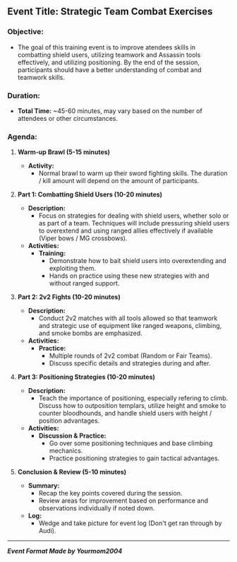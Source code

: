 ## **Event Title: Strategic Team Combat Exercises**

### **Objective:**
- The goal of this training event is to improve atendees skills in combatting shield users, utilizing teamwork and Assassin tools effectively, and utilizing positioning. By the end of the session, participants should have a better understanding of combat  and teamwork skills.

### **Duration:** 
- **Total Time:** ~45-60 minutes, may vary based on the number of attendees or other circumstances.

### **Agenda:**

1. **Warm-up Brawl (5-15 minutes)**
   - **Activity:**
     - Normal brawl to warm up their sword fighting skills. The duration / kill amount will depend on the amount of participants.

2. **Part 1: Combatting Shield Users (10-20 minutes)**
   - **Description:**
     - Focus on strategies for dealing with shield users, whether solo or as part of a team. Techniques will include pressuring shield users to overextend and using ranged allies effectively if available (Viper bows / MG crossbows).
   - **Activities:**
     - **Training:**
       - Demonstrate how to bait shield users into overextending and exploiting them.
       - Hands on practice using these new strategies with and without ranged support.

3. **Part 2: 2v2 Fights (10-20 minutes)**
   - **Description:**
     - Conduct 2v2 matches with all tools allowed so that teamwork and strategic use of equipment like ranged weapons, climbing, and smoke bombs are emphasized.
   - **Activities:**
     - **Practice:**
       - Multiple rounds of 2v2 combat (Random or Fair Teams).
       - Discuss specific details and strategies during and after.

4. **Part 3: Positioning Strategies (10-20 minutes)**
   - **Description:**
     - Teach the importance of positioning, especially refering to climb. Discuss how to outposition templars, utilize height and smoke to counter bloodhounds, and handle shield users with height / position advantages.
   - **Activities:**
     - **Discussion & Practice:**
       - Go over some positioning techniques and base climbing mechanics.
       - Practice positioning strategies to gain tactical advantages.

5. **Conclusion & Review (5-10 minutes)**
   - **Summary:**
     - Recap the key points covered during the session.
     - Review areas for improvement based on performance and observations individually if noted down.
   - **Log:**
     - Wedge and take picture for event log (Don't get ran through by Audi).

---

***Event Format Made by Yourmom2004***

